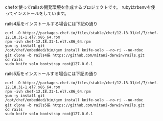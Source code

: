 chefを使ってrailsの開発環境を作成するプロジェクトです。
rubyはrbenvを使ってインストールをしています。

rails4系をインストールする場合には下記の通り
```
curl -O https://packages.chef.io/files/stable/chef/12.18.31/el/7/chef-12.18.31-1.el7.x86_64.rpm
rpm -ivh chef-12.18.31-1.el7.x86_64.rpm
yum -y install git
/opt/chef/embedded/bin/gem install knife-solo --no-ri --no-rdoc
git clone -b rails4系 https://github.com/mitani-darwin/rails.git
cd rails
sudo knife solo bootstrap root@127.0.0.1
```

rails5系をインストールする場合には下記の通り
```
curl -O https://packages.chef.io/files/stable/chef/12.18.31/el/7/chef-12.18.31-1.el7.x86_64.rpm
rpm -ivh chef-12.18.31-1.el7.x86_64.rpm
yum -y install git
/opt/chef/embedded/bin/gem install knife-solo --no-ri --no-rdoc
git clone -b rails5系 https://github.com/mitani-darwin/rails.git
cd rails
sudo knife solo bootstrap root@127.0.0.1
```
